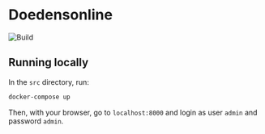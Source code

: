 # Doedensonline

![Build](https://github.com/zeebonk/doedensonline/workflows/Build/badge.svg)


## Running locally

In the `src` directory, run:

```sh
docker-compose up
```

Then, with your browser, go to `localhost:8000` and login as user `admin`
and password `admin`.
